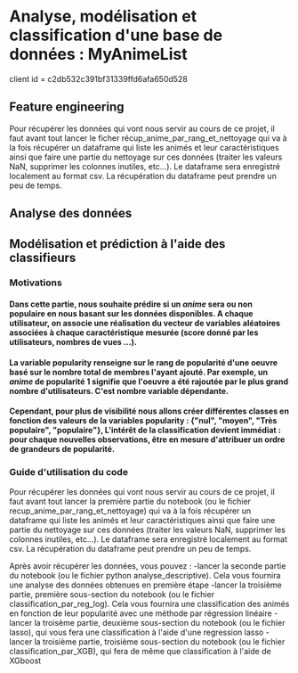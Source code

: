 # Analyse, modélisation et classification d'une base de données : MyAnimeList

client id = c2db532c391bf31339ffd6afa650d528

## Feature engineering
Pour récupérer les données qui vont nous servir au cours de ce projet, il faut avant tout lancer le ficher récup_anime_par_rang_et_nettoyage qui va à la fois récupérer un dataframe qui liste les animés et leur caractéristiques ainsi que faire une partie du nettoyage sur ces données (traiter les valeurs NaN, supprimer les colonnes inutiles, etc...). Le dataframe sera enregistré localement au format csv. La récupération du dataframe peut prendre un peu de temps.

## Analyse des données
## Modélisation et prédiction à l'aide des classifieurs
### Motivations 
#### Dans cette partie, nous souhaite **prédire** si un *anime* sera ou non populaire en nous basant sur les données disponibles. A chaque utilisateur, on associe une réalisation du vecteur de variables aléatoires associées à chaque caractéristique mesurée (score donné par les utilisateurs, nombres de vues ...).

#### La variable **popularity** renseigne sur le rang de popularité d'une oeuvre basé sur le nombre total de membres l'ayant ajouté. Par exemple, un *anime* de popularité 1 signifie que l'oeuvre a été rajoutée par le plus grand nombre d'utilisateurs. C'est nombre variable dépendante.

#### Cependant, pour plus de visibilité nous allons créer différentes classes en fonction des valeurs de la variables **popularity** : {"nul", "moyen", "Très populaire", "populaire"},  L'intérêt de la classification devient immédiat : pour chaque nouvelles observations, être en mesure d'attribuer un ordre de grandeurs de popularité.



### Guide d'utilisation du code

Pour récupérer les données qui vont nous servir au cours de ce projet, il faut avant tout lancer la première partie du notebook (ou le fichier recup_anime_par_rang_et_nettoyage) qui va à la fois récupérer un dataframe qui liste les animés et leur caractéristiques ainsi que faire une partie du nettoyage sur ces données (traiter les valeurs NaN, supprimer les colonnes inutiles, etc...). Le dataframe sera enregistré localement au format csv. La récupération du dataframe peut prendre un peu de temps.

Après avoir récupérer les données, vous pouvez :
-lancer la seconde partie du notebook (ou le fichier python analyse_descriptive). Cela vous fournira une analyse des données obtenues en première étape
-lancer la troisième partie, première sous-section du notebook (ou le fichier classification_par_reg_log). Cela vous fournira une classification des animés en fonction de leur popularité avec une méthode par régression linéaire
-lancer la troisème partie, deuxième sous-section du notebook (ou le fichier lasso), qui vous fera une classification à l'aide d'une regression lasso
-lancer la troisième partie, troisième sous-section du notebook (ou le fichier classification_par_XGB), qui fera de même que classification à l'aide de XGboost
